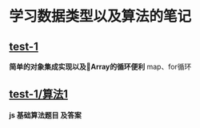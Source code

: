 # 学习数据类型以及算法的笔记

## [test-1](https://github.com/Jhaidi/studyAlgorithm/tree/master/test-1)

**简单的对象集成实现以及Array的循环便利**
map、for循环

## [test-1/算法1](https://github.com/Jhaidi/studyAlgorithm/tree/master/test-1/算法1/algorithm-1.js)

**js 基础算法题目 及答案**